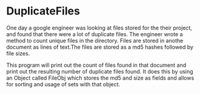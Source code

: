 # DuplicateFiles

One day a google engineer was looking at files stored for the their project,  and found that there were a lot of duplicate files. The engineer wrote a  method to count unique files in the directory. Files are stored in anothe document as lines of text.The files are stored as a md5 hashes followed by file sizes.

This program will print out the count of files found in that document  and print out the resulting number of duplicate files found. It does this by using an Object called FileObj which stores the  md5 and size as fields and allows for sorting and usage of sets with that  object.

